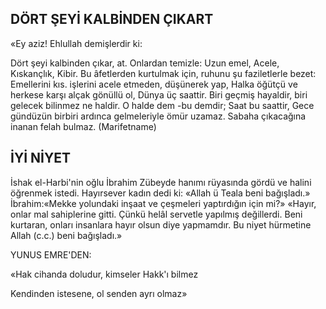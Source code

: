 ## DÖRT ŞEYİ KALBİNDEN ÇIKART

«Ey aziz! Ehlullah demişlerdir ki:

Dört şeyi kalbinden çıkar, at. Onlardan te­mizle: Uzun emel, Acele, Kıskançlık, Kibir. Bu âfetlerden kurtulmak için, ruhunu şu faziletlerle bezet: Emellerini kıs. işlerini acele et­meden, düşünerek yap, Halka öğütçü ve herkese karşı alçak gönüllü ol, Dünya üç saattir. Biri geçmiş hayaldir, biri gelecek bilinmez ne haldir. O halde dem -bu demdir; Saat bu saat­tir, Gece gündüzün birbiri ardınca gelmeleriy­le ömür uzamaz. Sabaha çıkacağına inanan felah bulmaz. (Marifetname)

## İYİ NİYET

İshak el-Harbi'nin oğlu İbrahim Zübeyde hanımı rüyasında gördü ve halini öğrenmek istedi. Hayırsever kadın dedi ki: «Allah ü Teala beni bağışladı.» İbrahim:«Mekke yolundaki inşaat ve çeşmeleri yaptırdığın için mi?» «Ha­yır, onlar mal sahiplerine gitti. Çünkü helâl servetle yapılmış değillerdi. Beni kurtaran, onları insanlara hayır olsun diye yapmamdır. Bu niyet hürmetine Allah (c.c.) beni bağış­ladı.»

YUNUS EMRE'DEN:

«Hak cihanda doludur, kimseler Hakk'ı bilmez

Kendinden istesene, ol senden ayrı olmaz»
